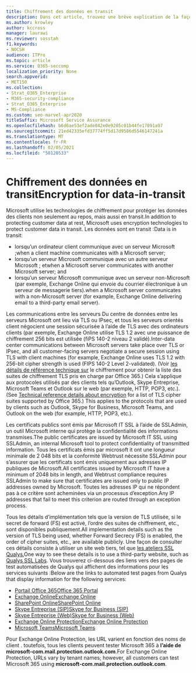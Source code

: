 ```yaml
---
title: Chiffrement des données en transit
description: Dans cet article, trouvez une brève explication de la façon dont Microsoft chiffre les données client Microsoft 365 en transit.
ms.author: krowley
author: kccross
manager: laurawi
ms.reviewer: sosstah
f1.keywords:
- NOCSH
audience: ITPro
ms.topic: article
ms.service: O365-seccomp
localization_priority: None
search.appverid:
- MET150
ms.collection:
- Strat_O365_Enterprise
- M365-security-compliance
- Strat_O365_Enterprise
- MS-Compliance
ms.custom: seo-marvel-apr2020
titleSuffix: Microsoft Service Assurance
ms.openlocfilehash: b6d6ae53ef2ade842e0e9205c01b44fe17891a97
ms.sourcegitcommit: 21ed42335efd37774ff5d17d9586d5546147241a
ms.translationtype: MT
ms.contentlocale: fr-FR
ms.lasthandoff: 02/05/2021
ms.locfileid: "50120533"
---
```

# <a name="encryption-for-data-in-transit"></a><span data-ttu-id="f0169-103">Chiffrement des données en transit</span><span class="sxs-lookup"><span data-stu-id="f0169-103">Encryption for data-in-transit</span></span>

<span data-ttu-id="f0169-104">Microsoft utilise les technologies de chiffrement pour protéger les données des clients non seulement au repos, mais aussi en transit.</span><span class="sxs-lookup"><span data-stu-id="f0169-104">In addition to protecting customer data at rest, Microsoft uses encryption technologies to protect customer data in transit.</span></span> <span data-ttu-id="f0169-105">Les données sont en transit :</span><span class="sxs-lookup"><span data-stu-id="f0169-105">Data is in transit:</span></span>

- <span data-ttu-id="f0169-106">lorsqu’un ordinateur client communique avec un serveur Microsoft ;</span><span class="sxs-lookup"><span data-stu-id="f0169-106">when a client machine communicates with a Microsoft server;</span></span>
- <span data-ttu-id="f0169-107">lorsqu’un serveur Microsoft communique avec un autre serveur Microsoft ; et</span><span class="sxs-lookup"><span data-stu-id="f0169-107">when a Microsoft server communicates with another Microsoft server; and</span></span>
- <span data-ttu-id="f0169-108">lorsqu’un serveur Microsoft communique avec un serveur non-Microsoft (par exemple, Exchange Online qui envoie du courrier électronique à un serveur de messagerie tiers).</span><span class="sxs-lookup"><span data-stu-id="f0169-108">when a Microsoft server communicates with a non-Microsoft server (for example, Exchange Online delivering email to a third-party email server).</span></span>

<span data-ttu-id="f0169-109">Les communications entre les serveurs Du centre de données entre les serveurs Microsoft ont lieu via TLS ou IPsec, et tous les serveurs orientés client négocient une session sécurisée à l’aide de TLS avec des ordinateurs clients (par exemple, Exchange Online utilise TLS 1.2 avec une puissance de chiffrement 256 bits est utilisée (fiPS 140-2 niveau 2 validé).</span><span class="sxs-lookup"><span data-stu-id="f0169-109">Inter-data center communications between Microsoft servers take place over TLS or IPsec, and all customer-facing servers negotiate a secure session using TLS with client machines (for example, Exchange Online uses TLS 1.2 with 256-bit cipher strength is used (FIPS 140-2 Level 2-validated).</span></span> <span data-ttu-id="f0169-110">(Voir [les détails de référence technique sur](/microsoft-365/compliance/technical-reference-details-about-encryption) le chiffrement pour obtenir la liste des suites de chiffrement TLS pris en charge par Office 365.) Cela s’applique aux protocoles utilisés par des clients tels qu’Outlook, Skype Entreprise, Microsoft Teams et Outlook sur le web (par exemple, HTTP, POP3, etc.).</span><span class="sxs-lookup"><span data-stu-id="f0169-110">(See [Technical reference details about encryption](/microsoft-365/compliance/technical-reference-details-about-encryption) for a list of TLS cipher suites supported by Office 365.) This applies to the protocols that are used by clients such as Outlook, Skype for Business, Microsoft Teams, and Outlook on the web (for example, HTTP, POP3, etc.).</span></span>

<span data-ttu-id="f0169-111">Les certificats publics sont émis par Microsoft IT SSL à l’aide de SSLAdmin, un outil Microsoft interne qui protège la confidentialité des informations transmises.</span><span class="sxs-lookup"><span data-stu-id="f0169-111">The public certificates are issued by Microsoft IT SSL using SSLAdmin, an internal Microsoft tool to protect confidentiality of transmitted information.</span></span> <span data-ttu-id="f0169-112">Tous les certificats émis par microsoft it ont une longueur minimale de 2 048 bits et la conformité Webtrust nécessite SSLAdmin pour s’assurer que les certificats sont émis uniquement aux adresses IP publiques de Microsoft.</span><span class="sxs-lookup"><span data-stu-id="f0169-112">All certificates issued by Microsoft IT have a minimum of 2048 bits in length, and Webtrust compliance requires SSLAdmin to make sure that certificates are issued only to public IP addresses owned by Microsoft.</span></span> <span data-ttu-id="f0169-113">Toutes les adresses IP qui ne répondent pas à ce critère sont acheminées via un processus d’exception.</span><span class="sxs-lookup"><span data-stu-id="f0169-113">Any IP addresses that fail to meet this criterion are routed through an exception process.</span></span>

<span data-ttu-id="f0169-114">Tous les détails d’implémentation tels que la version de TLS utilisée, si le secret de forward (FS) est activé, l’ordre des suites de chiffrement, etc., sont disponibles publiquement.</span><span class="sxs-lookup"><span data-stu-id="f0169-114">All implementation details such as the version of TLS being used, whether Forward Secrecy (FS) is enabled, the order of cipher suites, etc., are available publicly.</span></span> <span data-ttu-id="f0169-115">Une façon de consulter ces détails consiste à utiliser un site web tiers, tel que [les ateliers SSL Qualys.](https://www.ssllabs.com)</span><span class="sxs-lookup"><span data-stu-id="f0169-115">One way to see these details is to use a third-party website, such as [Qualys SSL Labs](https://www.ssllabs.com).</span></span> <span data-ttu-id="f0169-116">Vous trouverez ci-dessous des liens vers des pages de test automatisées de Qualys qui affichent des informations pour les services suivants :</span><span class="sxs-lookup"><span data-stu-id="f0169-116">Below are the links to automated test pages from Qualys that display information for the following services:</span></span>

- [<span data-ttu-id="f0169-117">Portail Office 365</span><span class="sxs-lookup"><span data-stu-id="f0169-117">Office 365 Portal</span></span>](https://www.ssllabs.com/ssltest/analyze.html?d=portal.office.com&hideResults=on)
- [<span data-ttu-id="f0169-118">Exchange Online</span><span class="sxs-lookup"><span data-stu-id="f0169-118">Exchange Online</span></span>](https://www.ssllabs.com/ssltest/analyze.html?d=outlook.office365.com&hideResults=on)
- [<span data-ttu-id="f0169-119">SharePoint Online</span><span class="sxs-lookup"><span data-stu-id="f0169-119">SharePoint Online</span></span>](https://www.ssllabs.com/ssltest/analyze.html?d=microsoft-my.sharepoint.com&hideResults=on)
- [<span data-ttu-id="f0169-120">Skype Entreprise (SIP)</span><span class="sxs-lookup"><span data-stu-id="f0169-120">Skype for Business (SIP)</span></span>](https://www.ssllabs.com/ssltest/analyze.html?d=sipdir.online.lync.com)
- [<span data-ttu-id="f0169-121">Skype Entreprise (Web)</span><span class="sxs-lookup"><span data-stu-id="f0169-121">Skype for Business (Web)</span></span>](https://www.ssllabs.com/ssltest/analyze.html?d=webdir.online.lync.com&hideResults=on)
- [<span data-ttu-id="f0169-122">Exchange Online Protection</span><span class="sxs-lookup"><span data-stu-id="f0169-122">Exchange Online Protection</span></span>](https://ssl-tools.net/mailservers/microsoft-com.mail.protection.outlook.com)
- [<span data-ttu-id="f0169-123">Microsoft Teams</span><span class="sxs-lookup"><span data-stu-id="f0169-123">Microsoft Teams</span></span>](https://www.ssllabs.com/ssltest/analyze.html?d=teams.microsoft.com&latest)

<span data-ttu-id="f0169-124">Pour Exchange Online Protection, les URL varient en fonction des noms de client . toutefois, tous les clients peuvent tester Microsoft 365 à **l’aide de microsoft-com.mail.protection.outlook.com**.</span><span class="sxs-lookup"><span data-stu-id="f0169-124">For Exchange Online Protection, URLs vary by tenant names; however, all customers can test Microsoft 365 using **microsoft-com.mail.protection.outlook.com**.</span></span>
